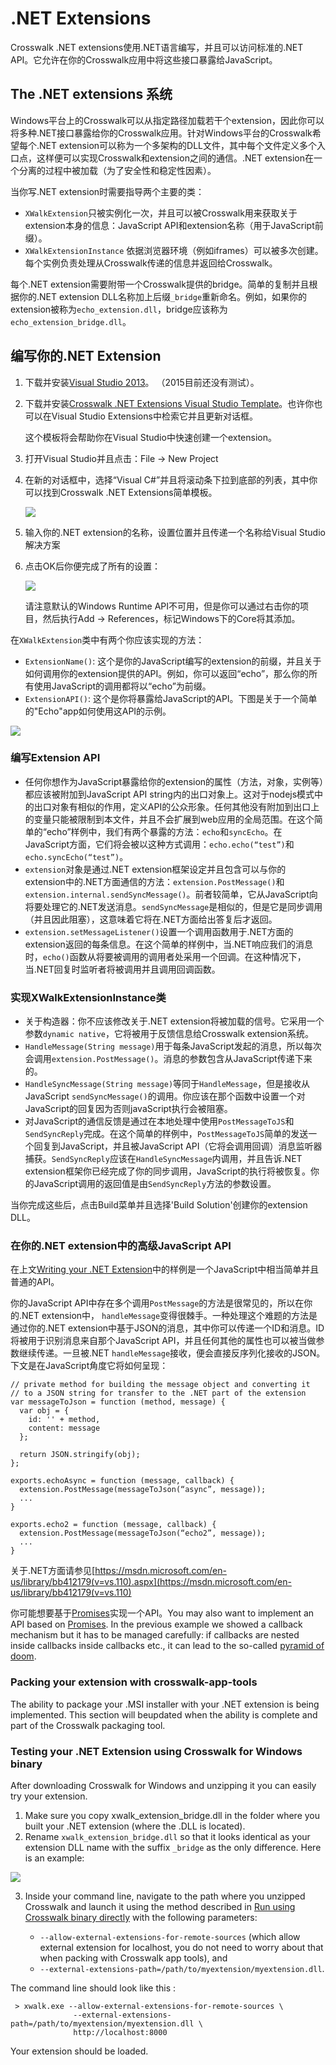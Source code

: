 # .NET Extensions

Crosswalk .NET extensions使用.NET语言编写，并且可以访问标准的.NET API。它允许在你的Crosswalk应用中将这些接口暴露给JavaScript。

## The .NET extensions 系统
Windows平台上的Crosswalk可以从指定路径加载若干个extension，因此你可以将多种.NET接口暴露给你的Crosswalk应用。针对Windows平台的Crosswalk希望每个.NET extension可以称为一个多架构的DLL文件，其中每个文件定义多个入口点，这样便可以实现Crosswalk和extension之间的通信。.NET extension在一个分离的过程中被加载（为了安全性和稳定性因素）。

当你写.NET extension时需要指导两个主要的类：

*   `XWalkExtension`只被实例化一次，并且可以被Crosswalk用来获取关于extension本身的信息：JavaScript API和extension名称（用于JavaScript前缀）。
*   `XWalkExtensionInstance` 依据浏览器环境（例如iframes）可以被多次创建。每个实例负责处理从Crosswalk传递的信息并返回给Crosswalk。

每个.NET extension需要附带一个Crosswalk提供的bridge。简单的复制并且根据你的.NET extension DLL名称加上后缀`_bridge`重新命名。例如，如果你的extension被称为`echo_extension.dll`，bridge应该称为`echo_extension_bridge.dll`。

## <a class='doc-anchor' id='Writing-your-Net-Extension'></a>编写你的.NET Extension
1. 下载并安装[Visual Studio 2013](https://www.visualstudio.com/en-us/downloads/download-visual-studio-vs.aspx)。 （2015目前还没有测试）。

2. 下载并安装[Crosswalk .NET Extensions Visual Studio Template](https://visualstudiogallery.msdn.microsoft.com/51e648be-c91a-40fa-9d13-8f49ec134e86)。也许你也可以在Visual Studio Extensions中检索它并且更新对话框。

   这个模板将会帮助你在Visual Studio中快速创建一个extension。

3. 打开Visual Studio并且点击：File -> New Project

4. 在新的对话框中，选择“Visual C#”并且将滚动条下拉到底部的列表，其中你可以找到Crosswalk .NET Extensions简单模板。
    
   <a href="/assets/win5-new-project.png"><img src="/assets/win5-new-project.png" style="display: block; margin: 0 auto"/></a>

5. 输入你的.NET extension的名称，设置位置并且传递一个名称给Visual Studio解决方案

6. 点击OK后你便完成了所有的设置：

   <a href="/assets/win6-visual-studio.png"><img src="/assets/win6-visual-studio.png" style="display: block; margin: 0 auto"/></a>
   
   请注意默认的Windows Runtime API不可用，但是你可以通过右击你的项目，然后执行Add -> References，标记Windows下的Core将其添加。

在`XWalkExtension`类中有两个你应该实现的方法：

*   `ExtensionName()`: 这个是你的JavaScript编写的extension的前缀，并且关于如何调用你的extension提供的API。例如，你可以返回“echo”，那么你的所有使用JavaScript的调用都将以“echo”为前缀。
*   `ExtensionAPI()`: 这个是你将暴露给JavaScript的API。下图是关于一个简单的"Echo"app如何使用这API的示例。

   <a href="/assets/win7-extension-config.png"><img src="/assets/win7-extension-config.png" style="display: block; margin: 0 auto"/></a>

### 编写Extension API

*   任何你想作为JavaScript暴露给你的extension的属性（方法，对象，实例等）都应该被附加到JavaScript API string内的出口对象上。这对于nodejs模式中的出口对象有相似的作用，定义API的公众形象。任何其他没有附加到出口上的变量只能被限制到本文件，并且不会扩展到web应用的全局范围。在这个简单的“echo”样例中，我们有两个暴露的方法：`echo`和`syncEcho`。在JavaScript方面，它们将会被以这种方式调用：`echo.echo(“test”)`和`echo.syncEcho(“test”)`。
*   `extension`对象是通过.NET extension框架设定并且包含可以与你的extension中的.NET方面通信的方法：`extension.PostMessage()`和`extension.internal.sendSyncMessage()`。前者较简单，它从JavaScript向将要处理它的.NET发送消息。`sendSyncMessage`是相似的，但是它是同步调用（并且因此阻塞），这意味着它将在.NET方面给出答复后才返回。
*   `extension.setMessageListener()`设置一个调用函数用于.NET方面的extension返回的每条信息。在这个简单的样例中，当.NET响应我们的消息时，`echo()`函数从将要被调用的调用者处采用一个回调。在这种情况下，当.NET回复时监听者将被调用并且调用回调函数。

### 实现XWalkExtensionInstance类

*   关于构造器：你不应该修改关于.NET extension将被加载的信号。它采用一个参数`dynamic native`，它将被用于反馈信息给Crosswalk extension系统。
*   `HandleMessage(String message)`用于每条JavaScript发起的消息，所以每次会调用`extension.PostMessage()`。消息的参数包含从JavaScript传递下来的。
*   `HandleSyncMessage(String message)`等同于`HandleMessage`，但是接收从JavaScript `sendSyncMessage()`的调用。你应该在那个函数中设置一个对JavaScript的回复因为否则javaScript执行会被阻塞。
*   对JavaScript的通信反馈是通过在本地处理中使用`PostMessageToJS`和`SendSyncReply`完成。在这个简单的样例中，`PostMessageToJS`简单的发送一个回复到JavaScript，并且被JavaScript API（它将会调用回调）消息监听器捕获。`SendSyncReply`应该在`HandleSyncMessage`内调用，并且告诉.NET extension框架你已经完成了你的同步调用，JavaScript的执行将被恢复。你的JavaScript调用的返回值是由`SendSyncReply`方法的参数设置。

当你完成这些后，点击Build菜单并且选择'Build Solution'创建你的extension DLL。

### 在你的.NET extension中的高级JavaScript API 

在上文<a href="#Writing-your-Net-Extension">Writing your .NET Extension</a>中的样例是一个JavaScript中相当简单并且普通的API。

你的JavaScript API中存在多个调用`PostMessage`的方法是很常见的，所以在你的.NET extension中， `handleMessage`变得很棘手。一种处理这个难题的方法是通过你的.NET extension中基于JSON的消息，其中你可以传递一个ID和消息。ID将被用于识别消息来自那个JavaScript API，并且任何其他的属性也可以被当做参数继续传递。一旦被.NET `handleMessage`接收，便会直接反序列化接收的JSON。下文是在JavaScript角度它将如何呈现：

```
// private method for building the message object and converting it
// to a JSON string for transfer to the .NET part of the extension
var messageToJson = function (method, message) {
  var obj = {
    id: '' + method,
    content: message
  };

  return JSON.stringify(obj);
};

exports.echoAsync = function (message, callback) {
  extension.PostMessage(messageToJson(“async”, message));
  ...
}

exports.echo2 = function (message, callback) { 
  extension.PostMessage(messageToJson(“echo2”, message));
  ...
}
```

关于.NET方面请参见[https://msdn.microsoft.com/en-us/library/bb412179(v=vs.110).aspx](https://msdn.microsoft.com/en-us/library/bb412179(v=vs.110)

你可能想要基于[Promises](http://promises-aplus.github.io/promises-spec/)实现一个API。You may also want to implement an API based on [Promises](http://promises-aplus.github.io/promises-spec/). In the previous example we showed a callback mechanism but it has to be managed carefully: if callbacks are nested inside callbacks inside callbacks etc., it can lead to the so-called [pyramid of doom](https://github.com/survivejs/js_tricks_and_tips/blob/master/common_problems/pyramid.md).


### Packing your extension with crosswalk-app-tools
The ability to package your .MSI installer with your .NET extension is being implemented.  This section will beupdated when the ability is complete and part of the Crosswalk packaging tool.

### Testing your .NET Extension using Crosswalk for Windows binary
After downloading Crosswalk for Windows and unzipping it you can easily try your extension.

1.  Make sure you copy xwalk_extension_bridge.dll in the folder where you built your .NET extension (where the .DLL is located).
2.  Rename `xwalk_extension_bridge.dll` so that it looks identical as your extension DLL name with the suffix `_bridge` as the only difference. Here is an example:

   <img src="/assets/win9-extension-net-bridge.png" style="display: block; margin: 0 auto"/>

3.  Inside your command line, navigate to the path where you unzipped Crosswalk and launch it using the method described in <a href="/documentation/windows/run_on_windows.html#Run-using-Crosswalk-binary-directly">Run using Crosswalk binary directly</a> with the following parameters:

    *  `--allow-external-extensions-for-remote-sources` (which allow external extension for localhost, you do not need to worry about that when packing with Crosswalk app tools), and
    *  `--external-extensions-path=/path/to/myextension/myextension.dll`.
  
  The command line should look like this :
   ```
    > xwalk.exe --allow-external-extensions-for-remote-sources \
                 --external-extensions-path=/path/to/myextension/myextension.dll \
                 http://localhost:8000
   ```

Your extension should be loaded.

